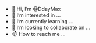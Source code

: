 - 👋 Hi, I’m @DdayMax
- 👀 I’m interested in ...
- 🌱 I’m currently learning ...
- 💞️ I’m looking to collaborate on ...
- 📫 How to reach me ...

<!---
DdayMax/DdayMax is a ✨ special ✨ repository because its `README.md` (this file) appears on your GitHub profile.
You can click the Preview link to take a look at your changes.
--->
